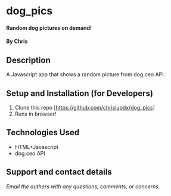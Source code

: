 # dog_pics
#### Random dog pictures on demand!
#### By **Chris**

## Description
A Javascript app that shows a random picture from dog.ceo API.
 
## Setup and Installation (for Developers)
1. Clone this repo [https://github.com/chrislupdx/dog_pics]
2. Runs in browser!

## Technologies Used
* HTML+Javascript
* dog.ceo API

## Support and contact details

_Email the authors with any questions, comments, or concerns._
